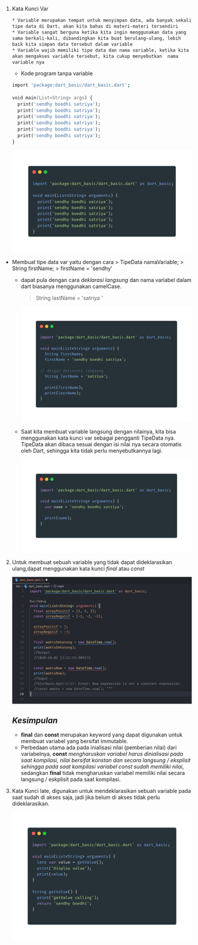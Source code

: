 1.  Kata Kunci Var

        * Variable merupakan tempat untuk menyimpan data, ada banyak sekali tipe data di Dart, akan kita bahas di materi-materi tersendiri
        * Variable sangat berguna ketika kita ingin menggunakan data yang sama berkali-kali, dibandingkan kita buat berulang-ulang, lebih baik kita simpan data tersebut dalam variable
        * Variable wajib memiliki tipe data dan nama variable, ketika kita akan mengakses variable tersebut, kita cukup menyebutkan  nama variable nya

    - Kode program tanpa variable

    ```zsh
    import 'package:dart_basic/dart_basic.dart';

    void main(List<String> args) {
      print('sendhy boedhi satriya');
      print('sendhy boedhi satriya');
      print('sendhy boedhi satriya');
      print('sendhy boedhi satriya');
      print('sendhy boedhi satriya');
      print('sendhy boedhi satriya');
    }
    ```

    ![The No Var](images/no_var.png)

- Membuat tipe data var yaitu dengan cara > TipeData namaVariable; > String firstName; > firstName = 'sendhy'

  - dapat pula dengan cara _deklarasi langsung_ dan nama variabel dalam dart biasanya menggunakan camelCase.

    > String lastName = 'satriya '

    ![The String Name](images/string_name.png)

  - Saat kita membuat variable langsung dengan nilainya, kita bisa menggunakan kata kunci var sebagai pengganti TipeData nya. TipeData akan dibaca sesuai dengan isi nilai nya secara otomatis oleh Dart, sehingga kita tidak perlu menyebutkannya lagi.

    ![The Var Name](images/var_name.png)

2.  Untuk membuat sebuah variable yang tidak dapat dideklarasikan ulang,dapat menggunakan kata kunci _final_ atau _const_

    ![The Final Const](images/final_const.png)

    ## _Kesimpulan_

    - **final** dan **const** merupakan keyword yang dapat digunakan untuk membuat variabel yang bersifat immutable.
    - Perbedaan utama ada pada inialisasi nilai (pemberian nilai) dari variabelnya, **const** _mengharuskan variabel harus dinialisasi pada saat kompilasi, nilai bersifat konstan dan secara langsung / eksplisit sehingga pada saat kompilasi variabel const sudah memiliki nilai_, sedangkan **final** tidak mengharuskan variabel memiliki nilai secara langsung / eskplisit pada saat kompilasi.

3.  Kata Kunci late, digunakan untuk mendeklarasikan sebuah variable pada saat sudah di akses saja, jadi jika belum di akses tidak perlu dideklarasikan.

    ![The late](images/late.png)
